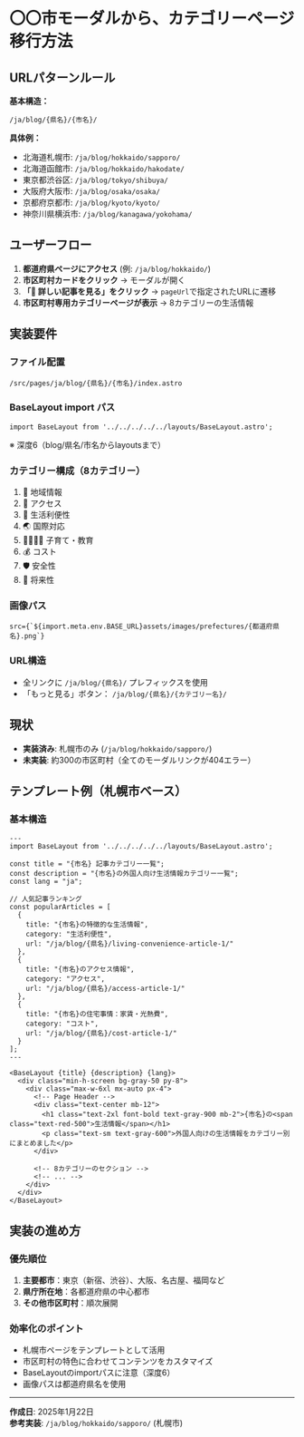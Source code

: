 # 〇〇市モーダルから、カテゴリーページ移行方法

## URLパターンルール
**基本構造：**
```
/ja/blog/{県名}/{市名}/
```

**具体例：**
- 北海道札幌市: `/ja/blog/hokkaido/sapporo/`
- 北海道函館市: `/ja/blog/hokkaido/hakodate/`
- 東京都渋谷区: `/ja/blog/tokyo/shibuya/`
- 大阪府大阪市: `/ja/blog/osaka/osaka/`
- 京都府京都市: `/ja/blog/kyoto/kyoto/`
- 神奈川県横浜市: `/ja/blog/kanagawa/yokohama/`

## ユーザーフロー
1. **都道府県ページにアクセス** (例: `/ja/blog/hokkaido/`)
2. **市区町村カードをクリック** → モーダルが開く
3. **「📖 詳しい記事を見る」をクリック** → `pageUrl`で指定されたURLに遷移
4. **市区町村専用カテゴリーページが表示** → 8カテゴリーの生活情報

## 実装要件

### ファイル配置
```
/src/pages/ja/blog/{県名}/{市名}/index.astro
```

### BaseLayout import パス
```astro
import BaseLayout from '../../../../../layouts/BaseLayout.astro';
```
※ 深度6（blog/県名/市名からlayoutsまで）

### カテゴリー構成（8カテゴリー）
1. 🗾 地域情報
2. 🚃 アクセス  
3. 🏪 生活利便性
4. 🌏 国際対応
5. 👨‍👩‍👧‍👦 子育て・教育
6. 💰 コスト
7. 🛡️ 安全性
8. 🚀 将来性

### 画像パス
```astro
src={`${import.meta.env.BASE_URL}assets/images/prefectures/{都道府県名}.png`}
```

### URL構造
- 全リンクに `/ja/blog/{県名}/` プレフィックスを使用
- 「もっと見る」ボタン： `/ja/blog/{県名}/{カテゴリー名}/`

## 現状
- **実装済み**: 札幌市のみ (`/ja/blog/hokkaido/sapporo/`)
- **未実装**: 約300の市区町村（全てのモーダルリンクが404エラー）

## テンプレート例（札幌市ベース）

### 基本構造
```astro
---
import BaseLayout from '../../../../../layouts/BaseLayout.astro';

const title = "{市名} 記事カテゴリー一覧";
const description = "{市名}の外国人向け生活情報カテゴリー一覧";
const lang = "ja";

// 人気記事ランキング
const popularArticles = [
  {
    title: "{市名}の特徴的な生活情報",
    category: "生活利便性",
    url: "/ja/blog/{県名}/living-convenience-article-1/"
  },
  {
    title: "{市名}のアクセス情報",
    category: "アクセス", 
    url: "/ja/blog/{県名}/access-article-1/"
  },
  {
    title: "{市名}の住宅事情：家賃・光熱費",
    category: "コスト",
    url: "/ja/blog/{県名}/cost-article-1/"
  }
];
---

<BaseLayout {title} {description} {lang}>
  <div class="min-h-screen bg-gray-50 py-8">
    <div class="max-w-6xl mx-auto px-4">
      <!-- Page Header -->
      <div class="text-center mb-12">
        <h1 class="text-2xl font-bold text-gray-900 mb-2">{市名}の<span class="text-red-500">生活情報</span></h1>
        <p class="text-sm text-gray-600">外国人向けの生活情報をカテゴリー別にまとめました</p>
      </div>
      
      <!-- 8カテゴリーのセクション -->
      <!-- ... -->
    </div>
  </div>
</BaseLayout>
```

## 実装の進め方

### 優先順位
1. **主要都市**：東京（新宿、渋谷）、大阪、名古屋、福岡など
2. **県庁所在地**：各都道府県の中心都市
3. **その他市区町村**：順次展開

### 効率化のポイント
- 札幌市ページをテンプレートとして活用
- 市区町村の特色に合わせてコンテンツをカスタマイズ
- BaseLayoutのimportパスに注意（深度6）
- 画像パスは都道府県名を使用

---
**作成日**: 2025年1月22日  
**参考実装**: `/ja/blog/hokkaido/sapporo/` (札幌市)